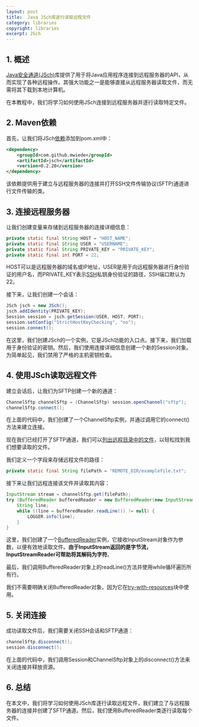 ```yaml
---
layout: post
title:  Java JSch库逐行读取远程文件
category: libraries
copyright: libraries
excerpt: JSch
---
```


## 1. 概述

[Java安全通道(JSch)](https://www.baeldung.com/java-ssh-connection#jsch)库提供了用于将Java应用程序连接到远程服务器的API，从而实现了各种远程操作。其强大功能之一是能够直接从远程服务器读取文件，而无需将其下载到本地计算机。

在本教程中，我们将学习如何使用JSch连接到远程服务器并逐行读取特定文件。

## 2. Maven依赖

首先，让我们将JSch[依赖](https://mvnrepository.com/artifact/com.github.mwiede/jsch)添加到pom.xml中：

```xml
<dependency>
    <groupId>com.github.mwiede</groupId>
    <artifactId>jsch</artifactId>
    <version>0.2.20</version>
</dependency>
```

该依赖提供用于建立与远程服务器的连接并打开SSH文件传输协议(SFTP)通道进行文件传输的类。

## 3. 连接远程服务器

让我们创建变量来存储到远程服务器的连接详细信息：

```java
private static final String HOST = "HOST_NAME";
private static final String USER = "USERNAME";
private static final String PRIVATE_KEY = "PRIVATE_KEY";
private static final int PORT = 22;
```

HOST可以是远程服务器的域名或IP地址，USER是用于向远程服务器进行身份验证的用户名，而PRIVATE_KEY表示[SSH](https://www.baeldung.com/cs/ssh-intro)私钥身份验证的路径，SSH端口默认为22。

接下来，让我们创建一个会话：

```java
JSch jsch = new JSch();
jsch.addIdentity(PRIVATE_KEY);
Session session = jsch.getSession(USER, HOST, PORT);
session.setConfig("StrictHostKeyChecking", "no");
session.connect();
```

在这里，我们创建JSch的一个实例，它是JSch功能的入口点。接下来，我们加载用于身份验证的密钥。然后，我们使用连接详细信息创建一个新的Session对象。为简单起见，我们禁用了严格的主机密钥检查。

## 4. 使用JSch读取远程文件

建立会话后，让我们为SFTP创建一个新的通道：

```java
ChannelSftp channelSftp = (ChannelSftp) session.openChannel("sftp");
channelSftp.connect();
```

在上面的代码中，我们创建了一个ChannelSftp实例，并通过调用它的connect()方法来建立连接。

现在我们已经打开了SFTP通道，我们可以[列出远程目录中的文件](https://www.baeldung.com/java-show-every-file-remote-server#using-the-jsch-library)，以轻松找到我们想要读取的文件。

我们定义一个字段来存储远程文件的路径：

```java
private static final String filePath = "REMOTE_DIR/examplefile.txt";
```

接下来让我们远程连接该文件并读取其内容：

```java
InputStream stream = channelSftp.get(filePath);
try (BufferedReader bufferedReader = new BufferedReader(new InputStreamReader(stream))) {
    String line;
    while ((line = bufferedReader.readLine()) != null) {
        LOGGER.info(line);
    }
}
```

这里，我们创建了一个[BufferedReader](https://www.baeldung.com/java-buffered-reader)实例，它接收InputStream对象作为参数，以便有效地读取文件。**由于InputStream返回的是字节流，InputStreamReader可帮助将其解码为字符**。

最后，我们调用BufferedReader对象上的readLine()方法并使用while循环遍历所有行。

我们不需要明确关闭BufferedReader对象，因为它在[try-with-resources](https://www.baeldung.com/java-try-with-resources)块中使用。

## 5. 关闭连接

成功读取文件后，我们需要关闭SSH会话和SFTP通道：

```java
channelSftp.disconnect();
session.disconnect();
```

在上面的代码中，我们调用Session和ChannelSftp对象上的disconnect()方法来关闭连接并释放资源。

## 6. 总结

在本文中，我们将学习如何使用JSch库逐行读取远程文件，我们建立了与远程服务器的连接并创建了SFTP通道。然后，我们使用BufferedReader类逐行读取每个文件。